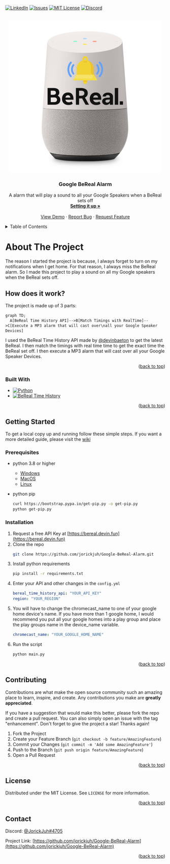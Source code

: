 <a name="readme-top"></a>

[![LinkedIn][linkedin-shield]][linkedin-url]
[![Issues][issues-shield]][issues-url]
[![MIT License][license-shield]][license-url]
[![Discord][discord-shield]][discord-url]

<!-- PROJECT -->
<br />
<div align="center">
  <a href="https://github.com/jorickjuh/Google-BeReal-Alarm">
    <img src="assets/GHBALogo.png" alt="Logo" width="480" height="480">
  </a>

<h3 align="center">Google BeReal Alarm</h3>

  <p align="center">
    A alarm that will play a sound to all your Google Speakers when a BeReal sets off 
    <br />
    <a href="https://github.com/jorickjuh/Google-BeReal-Alarm/wiki/Getting-it-Up-and-Running"><strong>Setting it up »</strong></a>
    <br />
    <br />
    <a href="https://jorickbouw.nl/githubprojects/GBA/Demo">View Demo</a>
    ·
    <a href="https://github.com/jorickjuh/Google-BeReal-Alarm/issues">Report Bug</a>
    ·
    <a href="https://github.com/jorickjuh/Google-BeReal-Alarm/issues">Request Feature</a>
  </p>
</div>

<!-- TABLE OF CONTENTS -->
<details>
  <summary>Table of Contents</summary>
  <ol>
    <li>
      <a href="#about-the-project">About The Project</a>
      <ul>
        <li><a href="#how-does-it-work">How does it work?</a></li>
        <li><a href="#built-with">Built With</a></li>
      </ul>
    </li>
    <li>
      <a href="#getting-started">Getting Started</a>
      <ul>
        <li><a href="#prerequisites">Prerequisites</a></li>
        <li><a href="#installation">Installation</a></li>
      </ul>
    </li>
    <li><a href="#contributing">Contributing</a></li>
    <li><a href="#license">License</a></li>
    <li><a href="#contact">Contact</a></li>
  </ol>
</details>

<!-- ABOUT THE PROJECT -->

# About The Project

The reason I started the project is because, I always forget to turn on my notifications when I get home. For that reason, I always miss the BeReal alarm. So I made this project to play a sound on all my Google speakers when the BeReal sets off.

## How does it work?

The project is made up of 3 parts:

```mermaid
graph TD;
  A[BeReal Time History API]-->B[Match Timings with RealTime]-->C[Execute a MP3 alarm that will cast over\nall your Google Speaker Devices]
```

I used the BeReal Time History API made by [@devinbaeton](https://github.com/devinbaeten) to get the latest BeReal. I then match the timings with real time time to get the exact time the BeReal set off. I then execute a MP3 alarm that will cast over all your Google Speaker Devices.

<p align="right">(<a href="#readme-top">back to top</a>)</p>

### Built With

- [![Python][python]][python-url]
- [![BeReal Time History][bth]][bth-url]

<p align="right">(<a href="#readme-top">back to top</a>)</p>

<!-- GETTING STARTED -->

## Getting Started

To get a local copy up and running follow these simple steps. If you want a more detailed guide, please visit the [wiki](https://github.com/jorickjuh/Google-BeReal-Alarm/wiki/Getting-it-Up-and-Running)

### Prerequisites

- python 3.8 or higher

  - [Windows](https://www.python.org/downloads/windows/)
  - [MacOS](https://www.python.org/downloads/mac-osx/)
  - [Linux](https://www.python.org/downloads/source/)

- python pip
  ```sh
  curl https://bootstrap.pypa.io/get-pip.py -o get-pip.py
  python get-pip.py
  ```

### Installation

1. Request a free API Key at [https://bereal.devin.fun](https://bereal.devin.fun)
2. Clone the repo
   ```sh
   git clone https://github.com/jorickjuh/Google-BeReal-Alarm.git
   ```
3. Install python requirements
   ```sh
   pip install -r requirements.txt
   ```
4. Enter your API and other changes in the `config.yml`
   ```yaml
   bereal_time_history_api: "YOUR_API_KEY"
   region: "YOUR_REGION"
   ```
5. You will have to change the chromecast_name to one of your google home device's name. If you have more than 1 google home, I would recommend you put all your google homes into a play group and place the play groups name in the device_name variable.
   ```yaml
   chromecast_name: "YOUR_GOOGLE_HOME_NAME"
   ```
6. Run the script
   ```sh
   python main.py
   ```

<p align="right">(<a href="#readme-top">back to top</a>)</p>

<!-- CONTRIBUTING -->

## Contributing

Contributions are what make the open source community such an amazing place to learn, inspire, and create. Any contributions you make are **greatly appreciated**.

If you have a suggestion that would make this better, please fork the repo and create a pull request. You can also simply open an issue with the tag "enhancement".
Don't forget to give the project a star! Thanks again!

1. Fork the Project
2. Create your Feature Branch (`git checkout -b feature/AmazingFeature`)
3. Commit your Changes (`git commit -m 'Add some AmazingFeature'`)
4. Push to the Branch (`git push origin feature/AmazingFeature`)
5. Open a Pull Request

<p align="right">(<a href="#readme-top">back to top</a>)</p>

<!-- LICENSE -->

## License

Distributed under the MIT License. See `LICENSE` for more information.

<p align="right">(<a href="#readme-top">back to top</a>)</p>

<!-- CONTACT -->

## Contact

Discord: [@JorickJuh#4705](https://twitter.com/twitter_handle)

Project Link: [https://github.com/jorickjuh/Google-BeReal-Alarm](https://github.com/jorickjuh/Google-BeReal-Alarm)

<p align="right">(<a href="#readme-top">back to top</a>)</p>

<!-- MARKDOWN LINKS & IMAGES -->
<!-- https://www.markdownguide.org/basic-syntax/#reference-style-links -->

[forks-shield]: https://img.shields.io/github/forks/jorickjuh/Google-BeReal-Alarm.svg?style=for-the-badge
[forks-url]: https://github.com/jorickjuh/Google-BeReal-Alarm/network/members
[stars-shield]: https://img.shields.io/github/stars/jorickjuh/Google-BeReal-Alarm.svg?style=for-the-badge
[stars-url]: https://github.com/jorickjuh/Google-BeReal-Alarm/stargazers
[issues-shield]: https://img.shields.io/github/issues/jorickjuh/Google-BeReal-Alarm.svg?style=for-the-badge
[issues-url]: https://github.com/jorickjuh/Google-BeReal-Alarm/issues
[license-shield]: https://img.shields.io/github/license/jorickjuh/Google-BeReal-Alarm.svg?style=for-the-badge
[license-url]: https://github.com/jorickjuh/Google-BeReal-Alarm/blob/master/LICENSE.txt
[linkedin-shield]: https://img.shields.io/badge/-LinkedIn-black.svg?style=for-the-badge&logo=linkedin&colorB=555
[linkedin-url]: https://linkedin.com/in/jbouw
[discord-shield]: https://img.shields.io/badge/-Discord-black.svg?style=for-the-badge&logo=discord&colorB=555&logoColor=white
[discord-url]: https://discord.gg/vNfKR6DGRg
[product-screenshot]: images/screenshot.png
[python]: https://img.shields.io/badge/Python-417FB1?style=for-the-badge&logo=python&logoColor=FFE365
[python-url]: https://python.org/
[bth]: https://img.shields.io/badge/BeReal%20Time%20History-yellow?style=for-the-badge
[bth-url]: https://bereal.devin.fun/
